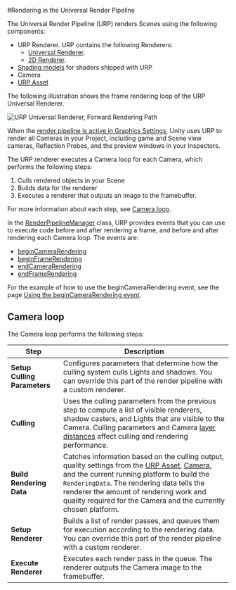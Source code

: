 #Rendering in the Universal Render Pipeline

The Universal Render Pipeline (URP) renders Scenes using the following components:

- URP Renderer. URP contains the following Renderers:
    - [Universal Renderer](urp-universal-renderer.md).
    - [2D Renderer](Setup.md#2d-renderer-setup).
- [Shading models](shading-model.md) for shaders shipped with URP
- Camera
- [URP Asset](universalrp-asset.md)

The following illustration shows the frame rendering loop of the URP Universal Renderer.

![URP Universal Renderer, Forward Rendering Path](Images/Graphics/Rendering_Flowchart.png)

When the [render pipeline is active in Graphics Settings](configuring-universalrp-for-use.md), Unity uses URP to render all Cameras in your Project, including game and Scene view cameras, Reflection Probes, and the preview windows in your Inspectors.

The URP renderer executes a Camera loop for each Camera, which performs the following steps:

1. Culls rendered objects in your Scene
2. Builds data for the renderer
3. Executes a renderer that outputs an image to the framebuffer.

For more information about each step, see [Camera loop](#Steps-in-the-camera-loop).

In the [RenderPipelineManager](https://docs.unity3d.com/ScriptReference/Rendering.RenderPipelineManager.html) class, URP provides events that you can use to execute code before and after rendering a frame, and before and after rendering each Camera loop. The events are:

* [beginCameraRendering](https://docs.unity3d.com/ScriptReference/Rendering.RenderPipelineManager-beginCameraRendering.html)
* [beginFrameRendering](https://docs.unity3d.com/ScriptReference/Rendering.RenderPipelineManager-beginFrameRendering.html)
* [endCameraRendering](https://docs.unity3d.com/ScriptReference/Rendering.RenderPipelineManager-endCameraRendering.html)
* [endFrameRendering](https://docs.unity3d.com/ScriptReference/Rendering.RenderPipelineManager-endFrameRendering.html)

For the example of how to use the beginCameraRendering event, see the page [Using the beginCameraRendering event](using-begincamerarendering.md).

## Camera loop

The Camera loop performs the following steps:

| Step                         | Description                                                  |
| ---------------------------- | ------------------------------------------------------------ |
| __Setup Culling Parameters__ | Configures parameters that determine how the culling system culls Lights and shadows. You can override this part of the render pipeline with a custom renderer. |
| __Culling__                  | Uses the culling parameters from the previous step to compute a list of visible renderers, shadow casters, and Lights that are visible to the Camera. Culling parameters and Camera [layer distances](https://docs.unity3d.com/ScriptReference/Camera-layerCullDistances.html) affect culling and rendering performance. |
| __Build Rendering Data__     | Catches information based on the culling output, quality settings from the [URP Asset](universalrp-asset.md), [Camera](cameras.md), and the current running platform to build the `RenderingData`. The rendering data tells the renderer the amount of rendering work and quality required for the Camera and the currently chosen platform. |
| __Setup Renderer__           | Builds a list of render passes, and queues them for execution according to the rendering data. You can override this part of the render pipeline with a custom renderer. |
| __Execute Renderer__         | Executes each render pass in the queue. The renderer outputs the Camera image to the framebuffer. |
